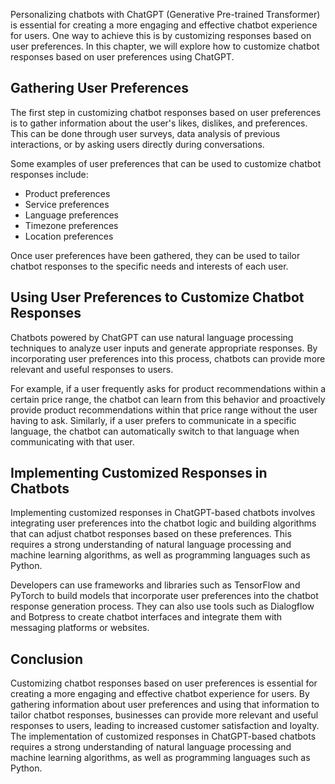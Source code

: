 

Personalizing chatbots with ChatGPT (Generative Pre-trained Transformer) is essential for creating a more engaging and effective chatbot experience for users. One way to achieve this is by customizing responses based on user preferences. In this chapter, we will explore how to customize chatbot responses based on user preferences using ChatGPT.

Gathering User Preferences
--------------------------

The first step in customizing chatbot responses based on user preferences is to gather information about the user's likes, dislikes, and preferences. This can be done through user surveys, data analysis of previous interactions, or by asking users directly during conversations.

Some examples of user preferences that can be used to customize chatbot responses include:

* Product preferences
* Service preferences
* Language preferences
* Timezone preferences
* Location preferences

Once user preferences have been gathered, they can be used to tailor chatbot responses to the specific needs and interests of each user.

Using User Preferences to Customize Chatbot Responses
-----------------------------------------------------

Chatbots powered by ChatGPT can use natural language processing techniques to analyze user inputs and generate appropriate responses. By incorporating user preferences into this process, chatbots can provide more relevant and useful responses to users.

For example, if a user frequently asks for product recommendations within a certain price range, the chatbot can learn from this behavior and proactively provide product recommendations within that price range without the user having to ask. Similarly, if a user prefers to communicate in a specific language, the chatbot can automatically switch to that language when communicating with that user.

Implementing Customized Responses in Chatbots
---------------------------------------------

Implementing customized responses in ChatGPT-based chatbots involves integrating user preferences into the chatbot logic and building algorithms that can adjust chatbot responses based on these preferences. This requires a strong understanding of natural language processing and machine learning algorithms, as well as programming languages such as Python.

Developers can use frameworks and libraries such as TensorFlow and PyTorch to build models that incorporate user preferences into the chatbot response generation process. They can also use tools such as Dialogflow and Botpress to create chatbot interfaces and integrate them with messaging platforms or websites.

Conclusion
----------

Customizing chatbot responses based on user preferences is essential for creating a more engaging and effective chatbot experience for users. By gathering information about user preferences and using that information to tailor chatbot responses, businesses can provide more relevant and useful responses to users, leading to increased customer satisfaction and loyalty. The implementation of customized responses in ChatGPT-based chatbots requires a strong understanding of natural language processing and machine learning algorithms, as well as programming languages such as Python.
